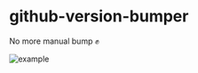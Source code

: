 # github-version-bumper

No more manual bump ✊

![example](https://user-images.githubusercontent.com/24380446/233922144-9974e754-3904-4116-b8fe-4c6804730840.gif)
